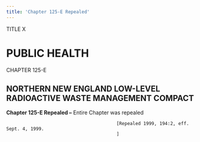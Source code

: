 ```yaml
---
title: 'Chapter 125-E Repealed'
---
```


TITLE X
                                             
PUBLIC HEALTH
=============

CHAPTER 125-E
                                             
NORTHERN NEW ENGLAND LOW-LEVEL RADIOACTIVE WASTE MANAGEMENT COMPACT
-------------------------------------------------------------------

**Chapter 125-E Repealed –** Entire Chapter was repealed


                                             [Repealed 1999, 194:2, eff. Sept. 4, 1999.
                                             ]
